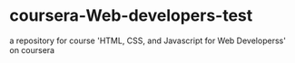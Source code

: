# coursera-Web-developers-test
a repository for course 'HTML, CSS, and Javascript for Web Developerss' on coursera 
